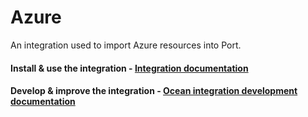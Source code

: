 # Azure

An integration used to import Azure resources into Port.

#### Install & use the integration - [Integration documentation](https://docs.getport.io/build-your-software-catalog/sync-data-to-catalog/azure/installation)

#### Develop & improve the integration - [Ocean integration development documentation](https://ocean.getport.io/develop-an-integration/)